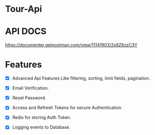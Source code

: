 # Tour-Api

# **API DOCS**
https://documenter.getpostman.com/view/11141903/2s8Z6zzC3Y

# Features
- [x] Advanced Api Features Like filtering, sorting, limit fields, pagination.
- [x] Email Verification.  
- [x] Reset Password.  
- [x] Access and Refresh Tokens for secure Authentication.  
- [x] Redis for storing Auth Token.  
- [x] Logging events to Database.

